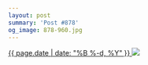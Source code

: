 ```yaml
---
layout: post
summary: 'Post #878'
og_image: 878-960.jpg
---
```


<p>
 <time>
  <a href="/878">
   {{ page.date | date: "%B %-d, %Y" }}
  </a>
 </time>
 <a href="/878">
  <img sizes="(min-width: 700px) 50vw, calc(100vw - 2rem)" src="{{ site.assets_url }}/878-480.jpg" srcset="{{ site.assets_url }}/878-240.jpg 240w, {{ site.assets_url }}/878-480.jpg 480w, {{ site.assets_url }}/878-720.jpg 720w, {{ site.assets_url }}/878-960.jpg 960w"/>
 </a>
</p>
